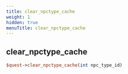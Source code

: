 ```yaml
---
title: clear_npctype_cache
weight: 1
hidden: true
menuTitle: clear_npctype_cache
---
```

## clear_npctype_cache
```perl
$quest->clear_npctype_cache(int npc_type_id)
```